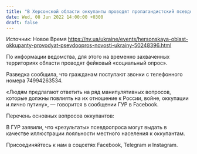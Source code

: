 ```yaml
---
title: "В Херсонской области оккупанты проводят пропагандистский псевдоопрос — разведка"
date: Wed, 08 Jun 2022 14:00:00 +0300
draft: false
---
```

Источник: Новое Время https://nv.ua/ukraine/events/hersonskaya-oblast-okkupanty-provodyat-psevdoopros-novosti-ukrainy-50248396.html


По информации ведомства, для этого на временно захваченных территориях области проводят фейковый «социальный опрос».

Разведка сообщила, что гражданам поступают звонки с телефонного номера 74994263534.

«Людям предлагают ответить на ряд манипулятивных вопросов, которые должны повлиять на их отношение к России, войне, оккупации и лично путину», — говорится в сообщении ГУР в Facebook.

Перечень основных вопросов оккупантов:

В ГУР заявили, что «результаты» псевдоопроса могут выдать в качестве иллюстрации лояльности местного населения к оккупантам.

Присоединяйтесь к нам в соцсетях Facebook, Telegram и Instagram.
